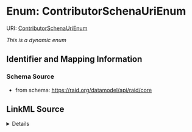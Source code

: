 # Enum: ContributorSchenaUriEnum



URI: [ContributorSchenaUriEnum](ContributorSchenaUriEnum.md)


_This is a dynamic enum_








## Identifier and Mapping Information







### Schema Source


* from schema: https://raid.org/datamodel/api/raid/core






## LinkML Source

<details>
```yaml
name: ContributorSchenaUriEnum
from_schema: https://raid.org/datamodel/api/raid/core
rank: 1000
reachable_from:
  source_ontology: https://vocabs.ardc.edu.au/repository/api/sparql/raid_research-activity-identifier-raid-controlled-lists_raid-cl-v1-1
  source_nodes:
  - https://vocabulary.raid.org/contributor.schemaUri/215
  relationship_types:
  - skos:hasTopConcept
  is_direct: true
  include_self: false
  traverse_up: false

```
</details>
